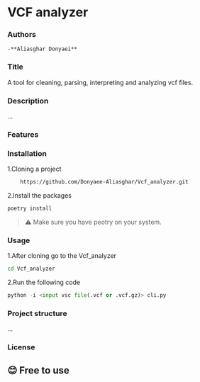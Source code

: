 # VCF analyzer

### Authors
    -**Aliasghar Donyaei**

### Title
A tool for cleaning, parsing, interpreting and analyzing vcf files.

### Description
...

### Features

### Installation 
1.Cloning a project
```bash
    https://github.com/Donyaee-Aliasghar/Vcf_analyzer.git
```
2.Install the packages
```python
poetry install
```
> ⚠️ Make sure you have peotry on your system.

### Usage
1.After cloning go to the Vcf_analyzer
```bash
cd Vcf_analyzer
```
2.Run the following code
```python
python -i <input vsc file(.vcf or .vcf.gz)> cli.py
```

### Project structure
...

### License
## 😊 Free to use
